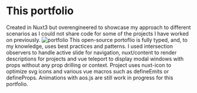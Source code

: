 # This portfolio
Created in Nuxt3 but overengineered to showcase my approach to different scenarios as I could not share code for some of the projects I have worked on previously.
![portfolio](/portfolio.png)
This open-source portoflio is fully typed, and, to my knowledge, uses best practices and patterns.
I used intersection observers to handle active slide for navigation, nuxt/content to render descriptions for projects and vue teleport to display modal windows with props without any prop drilling or context.
Project uses nuxt-icon to optimize svg icons and various vue macros such as defineEmits or defineProps.
Animations with aos.js are still work in progress for this portfolio.